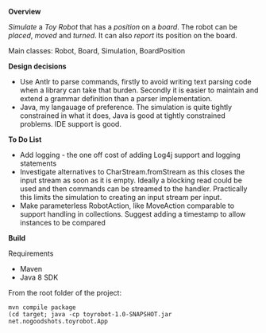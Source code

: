 
**Overview**

*Simulate* a *Toy Robot* that has a *position* on a *board*. The robot can be *placed*, *moved* and *turned*. It can also *report* its position on the board.

Main classes:
Robot, Board, Simulation, BoardPosition

**Design decisions**

* Use Antlr to parse commands, firstly to avoid writing text parsing code when a library can take that burden. Secondly it is easier to maintain and extend a grammar definition than a parser implementation.
* Java, my langauage of preference. The simulation is quite tightly constrained in what it does, Java is good at tightly constrained problems. IDE support is good.

**To Do List**
* Add logging - the one off cost of adding Log4j support and logging statements
* Investigate alternatives to CharStream.fromStream as this closes the input stream as soon as it is empty. Ideally a blocking read could be used and then commands can be streamed to the handler. Practically this limits the simulation to creating an input stream per input.
* Make parameterless RobotAction, like MoveAction comparable to support handling in collections. Suggest adding a timestamp to allow instances to be compared

**Build**

Requirements
* Maven
* Java 8 SDK

From the root folder of the project:
```
mvn compile package
(cd target; java -cp toyrobot-1.0-SNAPSHOT.jar net.nogoodshots.toyrobot.App
```

